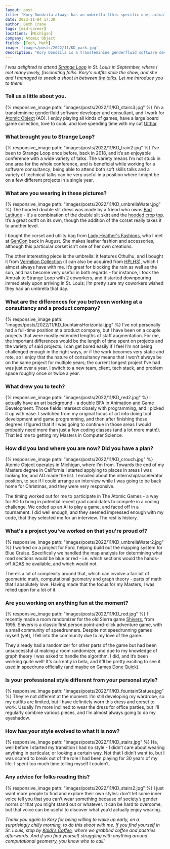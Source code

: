 ```yaml
---
layout: post
title: "Kory Dondzila always has an umbrella (this specific one, actually)"
date: 2022-11-04 17:30
author: Beth Crane
tags: [mid-career]
locations: [Michigan]
company: Atomic Object
fields: [Tech, Math]
image: 'images/posts/2022/11/KD_park.jpg'
description: "Kory Dondzila is a transfeminine genderfluid software developer and consultant, with a focus on computer grapahics and computational geometry. Outside of work you can find them playing games, cooking, or building up a highly curated wardrobe, one piece at a time."
---
```


*I was delighted to attend [Strange Loop](https://thestrangeloop.com/) in St. Louis in September, where I met many lovely, fascinating folks. Kory's outfits stole the show, and she and I managed to sneak a shoot in between [the talks](https://www.youtube.com/watch?v=UNMF5AS4SLg&list=PLcGKfGEEONaDO2dvGEdodnqG5cSnZ96W1). Let me introduce you to them!*

### Tell us a little about you.

{% responsive_image path: "images/posts/2022/11/KD_stairs3.jpg" %}
I’m a transfeminine genderfluid software developer and consultant, and I work for [Atomic Object](https://atomicobject.com/) (AO). I enjoy playing all kinds of games, have a large board game collection, love to cook, and love spending time with my cat [Ulthar](/images/posts/2022/11/KD_ulthar.jpg).

### What brought you to Strange Loop?

{% responsive_image path: "images/posts/2022/11/KD_train2.jpg" %}
I’ve been to Strange Loop once before, back in 2018, and it’s an enjoyable conference with a wide variety of talks. The variety means I’m not stuck in one area for the whole conference, and is beneficial while working for a software consultancy; being able to attend both soft skills talks and a variety of technical talks can be very useful in a position where I might be on a few different projects in a single year.

### What are you wearing in these pictures? 

{% responsive_image path: "images/posts/2022/11/KD_umbrellaWater.jpg" %}
The hooded double slit dress was made by a friend who owns [Bad Latitude](https://www.instagram.com/bad.latitude/) - it's a combination of the double slit skirt and the [hooded crop top](https://www.badlat.com/product/hooded-tie-crop/111). It’s a great outfit on its own, though the addition of the corset really takes it to another level.

I bought the corset and utility bag from [Lady Heather's Fashions](https://www.ladyheathers.com/), who I met at [GenCon](https://www.gencon.com/) back in August. She makes leather fashion and accessories, although this particular corset isn't one of her own creations.

The other interesting piece is the umbrella: it features Cthulhu, and I bought it from [Vermilion Collection](https://shop.vermilion.cc/) (it can also be acquired from [HPLHS](https://store.hplhs.org/collections/apparel)), which I almost always have with me. It’s great for blocking the rain as well as the sun, and has become very useful in both regards - for instance, I took the Amtrak to Strange Loop with 2 coworkers, and it started downpouring immediately upon arriving in St. Louis; I’m pretty sure my coworkers wished they had an umbrella that day.

### What are the differences for you between working at a consultancy and a product company?

{% responsive_image path: "images/posts/2022/11/KD_fountainsHorizontal.jpg" %}
I’ve not personally had a full-time position at a product company, but I have been on a couple projects that were mostly extended lengths of staff augmentation. For me, the important differences would be the length of time spent on projects and the variety of said projects. I can get bored easily if I feel I’m not being challenged enough in the right ways, or if the work becomes very static and rote, so I enjoy that the nature of consultancy means that I won’t always be on the same project for multiple years; the current longest project I’ve had was just over a year. I switch to a new team, client, tech stack, and problem space roughly once or twice a year.

### What drew you to tech?

{% responsive_image path: "images/posts/2022/11/KD_red2.jpg" %}
I actually have an art background - a double BFA in Animation and Game Development. Those fields intersect closely with programming, and I picked it up with ease. I switched from my original focus of art into doing tool development and game programming, and then after finishing those degrees I figured that if I was going to continue in those areas I would probably need more than just a few coding classes (and a lot more math!). That led me to getting my Masters in Computer Science.

### How did you land where you are now? Did you have a plan?

{% responsive_image path: "images/posts/2022/11/KD_crouch.jpg" %}
Atomic Object operates in Michigan, where I’m from. Towards the end of my Masters degree in California I started applying to places in areas I was looking for, and AO made the list. I emailed about the internship/accelerator position, to see if I could arrange an interview while I was going to be back home for Christmas, and they were very responsive.

The timing worked out for me to participate in The Atomic Games - a way for AO to bring in potential recent grad candidates to compete in a coding challenge. We coded up an AI to play a game, and faced off in a tournament. I did well enough, and they seemed impressed enough with my code, that they selected me for an interview. The rest is history.

### What's a project you've worked on that you're proud of?

{% responsive_image path: "images/posts/2022/11/KD_umbrellaWater2.jpg" %}
I worked on a project for Ford, helping build out the mapping system for Blue Cruise. Specifically we handled the map analysis for determining what road sections would be blue or red - i.e. which sections would the hands-off [ADAS](https://en.wikipedia.org/wiki/Advanced_driver-assistance_system) be available, and which would not.

There’s a lot of complexity around that, which can involve a fair bit of geometric math, computational geometry and graph theory - parts of math that I absolutely love. Having made that the focus for my Masters, I was relied upon for a lot of it.

### Are you working on anything fun at the moment?

{% responsive_image path: "images/posts/2022/11/KD_red.jpg" %}
I recently made a room randomizer for the old Sierra game [Shivers](https://en.wikipedia.org/wiki/Shivers_(video_game)), from 1995. Shivers is a classic first person point-and-click adventure game, with a small community of speedrunners. Despite not speedrunning games myself (yet), I fell into the community due to my love of the game.

They already had a randomizer for other parts of the game but had been unsuccessful at making a room randomizer, and due to my knowledge of graph theory I was asked to handle the algorithm. I did, and it’s been working quite well! It's currently in beta, and it'll be pretty exciting to see it used in speedruns officially (and maybe on [Games Done Quick](https://gamesdonequick.com/)).

### Is your professional style different from your personal style?

{% responsive_image path: "images/posts/2022/11/KD_fountainStatues.jpg" %}
 They're not different at the moment. I’m still developing my wardrobe, so my outfits are limited, but I have definitely worn this dress and corset to work. Usually I’m more inclined to wear the dress for office parties, but I'll regularly combine various pieces, and I’m almost always going to do my eyeshadow.

### How has your style evolved to what it is now?

{% responsive_image path: "images/posts/2022/11/KD_stairs.jpg" %}
Ha, well before I started my transition I had no style - I didn’t care about wearing anything in particular, or looking a certain way. Not that I didn’t want to, but I was scared to break out of the role I had been playing for 30 years of my life. I spent too much time telling myself I couldn’t.

### Any advice for folks reading this?

{% responsive_image path: "images/posts/2022/11/KD_stairs2.jpg" %}
I just want more people to find and explore their own styles: don’t let some inner voice tell you that you can’t wear something because of society’s gender norms or that you might stand out or whatever. It can be hard to overcome, but that voice can be useful to discover what you’d actually enjoy wearing.

*Thank you again to Kory for being willing to wake up early, on a surprisingly chilly morning, to do this shoot with me. If you find yourself in St. Louis, stop by [Kaldi's Coffee](https://goo.gl/maps/Jixoq1qiz2vd1pqC8), where we grabbed coffee and pastries afterwards. And if you find yourself struggling with anything around computational geometry, you know who to call!*